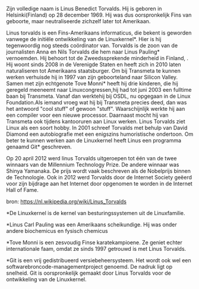 Zijn volledige naam is	Linus Benedict Torvalds. Hij is geboren in Helsinki(Finland) op 28 december 1969. 
Hij was dus oorspronkelijk Fins van geboorte, maar neutraliseerde zichzelf later tot Amerikaan.

Linus torvalds is een Fins-Amerikaans informaticus, die bekent is geworden vanwege de initiële ontwikkeling van de Linuxkernel*. Hier is hij tegenwoordig nog steeds coördinator van.
Torvalds is de zoon van de journalisten Anna en Nils Torvalds die hem naar Linus Pauling* vernoemden. Hij behoort tot de Zweedssprekende minderheid in Finland, . Hij woont sinds 2008 in de Verenigde Staten en heeft zich in 2010 laten naturaliseren tot Amerikaans staatsburger.
Om bij Transmeta te kunnen werken verhuisde hij in 1997 van zijn geboorteland naar Silicon Valley. Samen met zijn echtgenote Tove Monni* heeft hij drie kinderen, die hij geregeld meeneemt naar Linuxcongressen,hij had tot juni 2003 een fulltime baan bij Transmeta. Vanaf dan werktehij bij OSDL, nu opgegaan in de Linux Foundation.Als iemand vroeg wat hij bij Transmeta precies deed, dan was het antwoord "cool stuff" of gewoon "stuff". Waarschijnlijk werkte hij aan een compiler voor een nieuwe processor. Daarnaast mocht hij van Transmeta ook tijdens kantooruren aan Linux werken. Linus Torvalds ziet Linux als een soort hobby.
In 2001 schreef Torvalds met behulp van David Diamond een autobiografie met een enigszins humoristische ondertoon.
Om beter te kunnen werken aan de Linuxkernel heeft Linus een programma genaamd Git* geschreven.

Op 20 april 2012 werd linus Torvalds uitgeroepen tot één van de twee winnaars van de Millennium Technology Prize. De andere winnaar was Shinya Yamanaka. De prijs wordt vaak beschreven als de Nobelprijs binnen de Technologie. Ook in 2012 werd Torvalds door de Internet Society geëerd voor zijn bijdrage aan het Internet door opgenomen te worden in de Internet Hall of Fame.

bron: https://nl.wikipedia.org/wiki/Linus_Torvalds

*De Linuxkernel is de kernel van besturingssystemen uit de Linuxfamilie.

*Linus Carl Pauling was een Amerikaans scheikundige. Hij was onder andere biochemicus en fysisch chemicus

*Tove Monni is een zesvoudig Finse karatekampioene. Ze geniet echter internationale faam, omdat ze sinds 1997 getrouwd is met Linus Torvalds.

*Git is een vrij gedistribueerd versiebeheersysteem. Het wordt ook wel een softwarebroncode-managementproject genoemd. De nadruk ligt op snelheid. Git is oorspronkelijk gemaakt door Linus Torvalds voor de ontwikkeling van de Linuxkernel.


